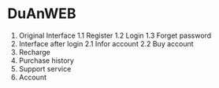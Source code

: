 # DuAnWEB
1. Original Interface
   1.1 Register
   1.2 Login
   1.3 Forget password
2. Interface after login
   2.1 Infor account
   2.2 Buy account
3. Recharge
4. Purchase history
5. Support service
6. Account
